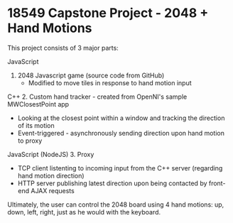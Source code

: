 18549 Capstone Project - 2048 + Hand Motions
=====

This project consists of 3 major parts:

JavaScript
1. 2048 Javascript game (source code from GitHub)
   * Modified to move tiles in response to hand motion input

C++
2. Custom hand tracker - created from OpenNI's sample MWClosestPoint app
   * Looking at the closest point within a window and tracking the direction of its motion
   * Event-triggered - asynchronously sending direction upon hand motion to proxy

JavaScript (NodeJS)
3. Proxy 
   * TCP client listenting to incoming input from the C++ server (regarding hand motion direction)
   * HTTP server publishing latest direction upon being contacted by front-end AJAX requests

Ultimately, the user can control the 2048 board using 4 hand motions: up, down, left, right, just as he would with the keyboard.
